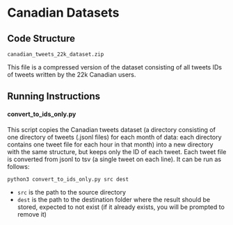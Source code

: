 # Canadian Datasets

## Code Structure

```
canadian_tweets_22k_dataset.zip
```
This file is a compressed version of the dataset consisting of all tweets IDs of tweets written by the 22k Canadian users.

## Running Instructions

#### convert_to_ids_only.py

This script copies the Canadian tweets dataset (a directory consisting of one directory of tweets (.jsonl files) for each month of data: each directory contains one tweet file for each hour in that month) into a new directory with the same structure, but keeps only the ID of each tweet. Each tweet file is converted from jsonl to tsv (a single tweet on each line). It can be run as follows:
```
python3 convert_to_ids_only.py src dest
```
* `src` is the path to the source directory
* `dest` is the path to the destination folder where the result should be stored, expected to not exist (if it already exists, you will be prompted to remove it)
